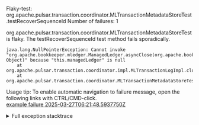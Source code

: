         
Flaky-test: org.apache.pulsar.transaction.coordinator.MLTransactionMetadataStoreTest.testRecoverSequenceId
Number of failures: 1

org.apache.pulsar.transaction.coordinator.MLTransactionMetadataStoreTest is flaky. The testRecoverSequenceId test method fails sporadically.

```
java.lang.NullPointerException: Cannot invoke "org.apache.bookkeeper.mledger.ManagedLedger.asyncClose(org.apache.bookkeeper.mledger.AsyncCallbacks$CloseCallback, Object)" because "this.managedLedger" is null
	at org.apache.pulsar.transaction.coordinator.impl.MLTransactionLogImpl.closeAsync(MLTransactionLogImpl.java:166)
	at org.apache.pulsar.transaction.coordinator.MLTransactionMetadataStoreTest.testRecoverSequenceId(MLTransactionMetadataStoreTest.java:181)
```

Usage tip: To enable automatic navigation to failure message, open the following links with CTRL/CMD-click.  
[example failure 2025-03-27T06:21:48.5937750Z](https://github.com/apache/pulsar/actions/runs/14099918922/job/39494451321#step:11:7341)  


<details>
<summary>Full exception stacktrace</summary>
<code><pre>
java.lang.NullPointerException: Cannot invoke "org.apache.bookkeeper.mledger.ManagedLedger.asyncClose(org.apache.bookkeeper.mledger.AsyncCallbacks$CloseCallback, Object)" because "this.managedLedger" is null
	at org.apache.pulsar.transaction.coordinator.impl.MLTransactionLogImpl.closeAsync(MLTransactionLogImpl.java:166)
	at org.apache.pulsar.transaction.coordinator.MLTransactionMetadataStoreTest.testRecoverSequenceId(MLTransactionMetadataStoreTest.java:181)
	at java.base/jdk.internal.reflect.NativeMethodAccessorImpl.invoke0(Native Method)
	at java.base/jdk.internal.reflect.NativeMethodAccessorImpl.invoke(NativeMethodAccessorImpl.java:77)
	at java.base/jdk.internal.reflect.DelegatingMethodAccessorImpl.invoke(DelegatingMethodAccessorImpl.java:43)
	at java.base/java.lang.reflect.Method.invoke(Method.java:569)
	at org.testng.internal.invokers.MethodInvocationHelper.invokeMethod(MethodInvocationHelper.java:139)
	at org.testng.internal.invokers.InvokeMethodRunnable.runOne(InvokeMethodRunnable.java:47)
	at org.testng.internal.invokers.InvokeMethodRunnable.call(InvokeMethodRunnable.java:76)
	at org.testng.internal.invokers.InvokeMethodRunnable.call(InvokeMethodRunnable.java:11)
	at java.base/java.util.concurrent.FutureTask.run(FutureTask.java:264)
	at java.base/java.util.concurrent.ThreadPoolExecutor.runWorker(ThreadPoolExecutor.java:1136)
	at java.base/java.util.concurrent.ThreadPoolExecutor$Worker.run(ThreadPoolExecutor.java:635)
	at java.base/java.lang.Thread.run(Thread.java:840)

</pre></code>
</details>

